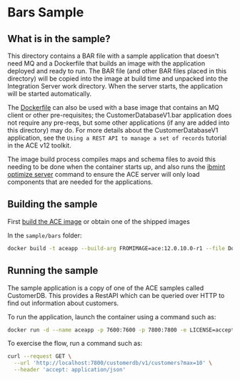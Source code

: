 
# Bars Sample

## What is in the sample?

This directory contains a BAR file with a sample application that doesn't need MQ and a Dockerfile
that builds an image with the application deployed and ready to run. The BAR file (and other BAR 
files placed in this directory) will be copied into the image at build time and unpacked into the 
Integration Server work directory. When the server starts, the application will be started automatically. 

The [Dockerfile](Dockerfile) can also be used with a base image that contains an MQ client or
other pre-requisites; the CustomerDatabaseV1.bar application does not require any pre-reqs, but
some other applications (if any are added into this directory) may do. For more details about the 
CustomerDatabaseV1 application, see the `Using a REST API to manage a set of records` tutorial
in the ACE v12 toolkit.

The image build process compiles maps and schema files to avoid this needing to be done when the
container starts up, and also runs the [ibmint optimize server](https://www.ibm.com/docs/en/app-connect/12.0?topic=commands-ibmint-optimize-server-command)
command to ensure the ACE server will only load components that are needed for the applications.


## Building the sample

First [build the ACE image](../../README.md#Building-a-container-image) or obtain one of the shipped images

In the `sample/bars` folder:

```bash
docker build -t aceapp --build-arg FROMIMAGE=ace:12.0.10.0-r1 --file Dockerfile .
```

## Running the sample

The sample application is a copy of one of the ACE samples called CustomerDB. This provides a RestAPI 
which can be queried over HTTP to find out information about customers.

To run the application, launch the container using a command such as:

```bash
docker run -d --name aceapp -p 7600:7600 -p 7800:7800 -e LICENSE=accept aceapp
```

To exercise the flow, run a command such as:

```bash
curl --request GET \
  --url 'http://localhost:7800/customerdb/v1/customers?max=10' \
  --header 'accept: application/json'
```
